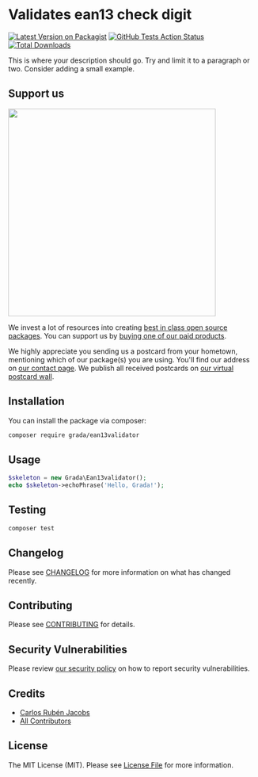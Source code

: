 # Validates ean13 check digit

[![Latest Version on Packagist](https://img.shields.io/packagist/v/grada/ean13validator.svg?style=flat-square)](https://packagist.org/packages/grada/ean13validator)
[![GitHub Tests Action Status](https://img.shields.io/github/workflow/status/grada/ean13validator/Tests?label=tests)](https://github.com/grada/ean13validator/actions?query=workflow%3ATests+branch%3Amaster)
[![Total Downloads](https://img.shields.io/packagist/dt/grada/ean13validator.svg?style=flat-square)](https://packagist.org/packages/grada/ean13validator)


This is where your description should go. Try and limit it to a paragraph or two. Consider adding a small example.

## Support us

[<img src="https://github-ads.s3.eu-central-1.amazonaws.com/package-skeleton-php.jpg?t=1" width="419px" />](https://spatie.be/github-ad-click/package-skeleton-php)

We invest a lot of resources into creating [best in class open source packages](https://spatie.be/open-source). You can support us by [buying one of our paid products](https://spatie.be/open-source/support-us).

We highly appreciate you sending us a postcard from your hometown, mentioning which of our package(s) you are using. You'll find our address on [our contact page](https://spatie.be/about-us). We publish all received postcards on [our virtual postcard wall](https://spatie.be/open-source/postcards).

## Installation

You can install the package via composer:

```bash
composer require grada/ean13validator
```

## Usage

```php
$skeleton = new Grada\Ean13validator();
echo $skeleton->echoPhrase('Hello, Grada!');
```

## Testing

```bash
composer test
```

## Changelog

Please see [CHANGELOG](CHANGELOG.md) for more information on what has changed recently.

## Contributing

Please see [CONTRIBUTING](.github/CONTRIBUTING.md) for details.

## Security Vulnerabilities

Please review [our security policy](../../security/policy) on how to report security vulnerabilities.

## Credits

- [Carlos Rubén Jacobs](https://github.com/consultora-grada)
- [All Contributors](../../contributors)

## License

The MIT License (MIT). Please see [License File](LICENSE.md) for more information.
